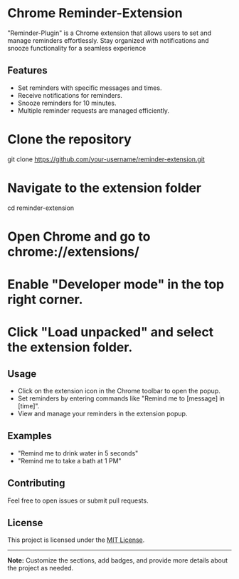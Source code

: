 # Chrome Reminder-Extension
"Reminder-Plugin" is a Chrome extension that allows users to set and manage reminders effortlessly. Stay organized with notifications and snooze functionality for a seamless experience

## Features

- Set reminders with specific messages and times.
- Receive notifications for reminders.
- Snooze reminders for 10 minutes.
- Multiple reminder requests are managed efficiently.

# Clone the repository
git clone https://github.com/your-username/reminder-extension.git

# Navigate to the extension folder
cd reminder-extension

# Open Chrome and go to chrome://extensions/
# Enable "Developer mode" in the top right corner.

# Click "Load unpacked" and select the extension folder.


## Usage

- Click on the extension icon in the Chrome toolbar to open the popup.
- Set reminders by entering commands like "Remind me to [message] in [time]".
- View and manage your reminders in the extension popup.

## Examples

- "Remind me to drink water in 5 seconds"
- "Remind me to take a bath at 1 PM"

## Contributing

Feel free to open issues or submit pull requests.

## License

This project is licensed under the [MIT License](LICENSE).

---

**Note:** Customize the sections, add badges, and provide more details about the project as needed.
